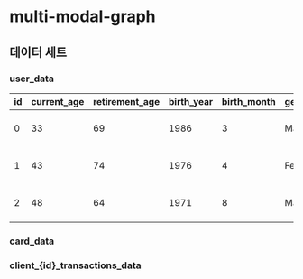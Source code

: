 # multi-modal-graph

## 데이터 세트
### user_data
| id 	| current_age 	| retirement_age 	| birth_year 	| birth_month 	| gender 	| address            	| latitude 	| longitude 	| per_capita_income 	| yearly_income 	| total_debt 	| credit_score 	| num_credit_cards 	|
|----	|-------------	|----------------	|------------	|-------------	|--------	|--------------------	|----------	|-----------	|-------------------	|---------------	|------------	|--------------	|------------------	|
| 0  	| 33          	| 69             	| 1986       	| 3           	| Male   	| 858 Plum Avenue    	| 43.59    	| -70.33    	| $29,237           	| $59,613       	| $36,199    	| 763          	| 4                	|
| 1  	| 43          	| 74             	| 1976       	| 4           	| Female 	| 113 Burns Lane     	| 30.44    	| -87.18    	| $22,247           	| $45,360       	| $14,587    	| 704          	| 3                	|
| 2  	| 48          	| 64             	| 1971       	| 8           	| Male   	| 6035 Forest Avenue 	| 40.84    	| -73.87    	| $13,461           	| $27,447       	| $80,850    	| 673          	| 5                	|

### card_data

### client_{id}_transactions_data
